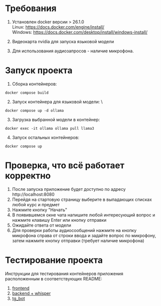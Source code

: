# Требования
1. Установлен docker версии > 26.1.0 \
Linux: https://docs.docker.com/engine/install/ \
Windows: https://docs.docker.com/desktop/install/windows-install/

2. Видеокарта nvidia для запуска языковой модели

3. Для использования аудиозапросов - наличие микрофона.

# Запуск проекта
1. Сборка контейнеров: 
```
docker compose build
```
2. Запуск контейнера для языковой модели: \
```
docker compose up -d ollama
```
3. Загрузка выбранной модели в контейнер:
```
docker exec -it ollama ollama pull llama3
```
4. Запуск остальных контейнеров:
```
docker compose up
```

# Проверка, что всё работает корректно
1. После запуска приложение будет доступно по адресу http://localhost:8080
2. Перейдя на стартовую страницу выберите в выпадающих списках любой курс и предмет
3. Нажмите кнопку "Начать"
4. В появившемся окне чата напишите любой интересующий вопрос и нажмите клавишу Enter или кнопку отправки
5. Ожидайте ответа от модели
6. Для проверки работы аудиосообщений нажмите на кнопку микрофона справа от строки ввода и задайте вопрос по микрофону, затем нажмите кнопку отправки (требует наличие микрофона)

# Тестирование проекта
Инструкции для тестирования контейнеров приложения расположенным в соответствующих README:
1. [frontend](https://github.com/moevm/mse1h2024-assistant/tree/main/frontend#readme)
2. [backend + whisper](https://github.com/moevm/mse1h2024-assistant/tree/main/backend#readme)
4. [tg_bot](https://github.com/moevm/mse1h2024-assistant/tree/main/tg_bot#readme)
